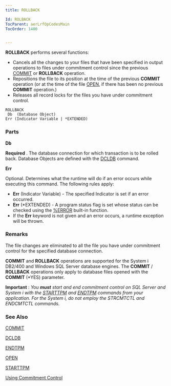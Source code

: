 ```yaml
---
title: ROLLBACK

Id: ROLBACK
TocParent: aerLrfOpCodesMain
TocOrder: 1400


---
```


**ROLLBACK** performs several functions: 

- Cancels all the changes to your files that have been specified in output operations to files under commitment control since the previous [COMMIT](COMIT.html) or **ROLLBACK** operation.
- Repositions the file to its position at the time of the previous **COMMIT** operation (or at the time of the file [OPEN](OPEN.html), if there has been no previous **COMMIT** operation.)
- Releases all record locks for the files you have under commitment control.


```
ROLLBACK 
 Db  (Database Object)
Err (Indicator Variable | *EXTENDED)
```

### Parts

**Db** 

**Required** . The database connection for which transaction is to be rolled back. Database Objects are defined with the [DCLDB](DCLDB.html) command.


**Err** 

Optional. Determines what the runtime will do if an error occurs while executing this command. The following rules apply: 

- **Err** (Indicator Variable) - The specified Indicator is set if an error occurred.
- **Err** (*EXTENDED) - A program status flag is set whose status can be checked using the [%ERROR](ERROR_Function.html) built-in function.
- If the **Err** keyword is not given and an error occurs, a runtime exception will be thrown.


### Remarks
The file changes are eliminated to all the file you have under commitment control for the specified database connection. 

**COMMIT** and **ROLLBACK** operations are supported for the System i DB2/400 and Windows SQL Server database engines. The **COMMIT** / **ROLLBACK** operations only apply to database files opened with the **COMMIT** (*YES) parameter. 

**Important** : *You **must** start and end commitment control on SQL Server and System i with the* [*STARTTPM*](STARTTPM.html) *and* [*ENDTPM*](ENDTPM.html) *commands from your application. For the System i, do not employ the STRCMTCTL and ENDCMTCTL commands.* 

### See Also
[COMMIT](COMIT.html)

[DCLDB](DCLDB.html)

[ENDTPM](ENDTPM.html)

[OPEN](OPEN.html)

[STARTTPM](STARTTPM.html)

[Using Commitment Control](Comittment_Control.html) 

